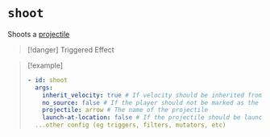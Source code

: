 # `shoot`

Shoots a [projectile](https://hub.spigotmc.org/javadocs/bukkit/org/bukkit/entity/Projectile.html)

> [!danger] Triggered Effect

> [!example]
> ```yaml
> - id: shoot
>   args:
>     inherit_velocity: true # If velocity should be inherited from the trigger (ie if you want to make a tripleshot effect)
>     no_source: false # If the player should not be marked as the source, leaving this option out defaults to false
>     projectile: arrow # The name of the projectile
>     launch-at-location: false # If the projectile should be launched at the location of the trigger rather than the player (Default: false)
>   ...other config (eg triggers, filters, mutators, etc)
> ```
